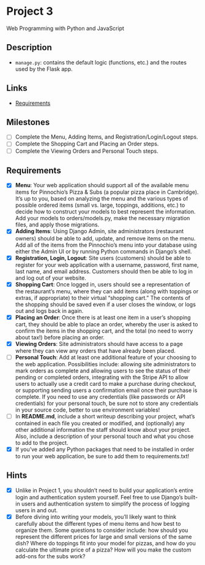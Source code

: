 # Project 3

Web Programming with Python and JavaScript

## Description

- `manage.py`: contains the default logic (functions, etc.) and the routes used by the Flask app.

## Links

- [Requirements](https://docs.cs50.net/web/2018/w/projects/3/project3.html)

## Milestones

- [ ] Complete the Menu, Adding Items, and Registration/Login/Logout steps.
- [ ] Complete the Shopping Cart and Placing an Order steps.
- [ ] Complete the Viewing Orders and Personal Touch steps.

## Requirements

* [X] **Menu**: Your web application should support all of the available menu items for Pinnochio’s Pizza & Subs (a popular pizza place in Cambridge). It’s up to you, based on analyzing the menu and the various types of possible ordered items (small vs. large, toppings, additions, etc.) to decide how to construct your models to best represent the information. Add your models to orders/models.py, make the necessary migration files, and apply those migrations.
* [X] **Adding Items**: Using Django Admin, site administrators (restaurant owners) should be able to add, update, and remove items on the menu. Add all of the items from the Pinnochio’s menu into your database using either the Admin UI or by running Python commands in Django’s shell.
* [X] **Registration, Login, Logout**: Site users (customers) should be able to register for your web application with a username, password, first name, last name, and email address. Customers should then be able to log in and log out of your website.
* [X] **Shopping Cart**: Once logged in, users should see a representation of the restaurant’s menu, where they can add items (along with toppings or extras, if appropriate) to their virtual “shopping cart.” The contents of the shopping should be saved even if a user closes the window, or logs out and logs back in again.
* [X] **Placing an Order**: Once there is at least one item in a user’s shopping cart, they should be able to place an order, whereby the user is asked to confirm the items in the shopping cart, and the total (no need to worry about tax!) before placing an order.
* [X] **Viewing Orders**: Site administrators should have access to a page where they can view any orders that have already been placed.
* [ ] **Personal Touch**: Add at least one additional feature of your choosing to the web application. Possibilities include: allowing site administrators to mark orders as complete and allowing users to see the status of their pending or completed orders, integrating with the Stripe API to allow users to actually use a credit card to make a purchase during checkout, or supporting sending users a confirmation email once their purchase is complete. If you need to use any credentials (like passwords or API credentials) for your personal touch, be sure not to store any credentials in your source code, better to use environment variables!
* [ ] In **README.md**, include a short writeup describing your project, what’s contained in each file you created or modified, and (optionally) any other additional information the staff should know about your project. Also, include a description of your personal touch and what you chose to add to the project.
* [X] If you’ve added any Python packages that need to be installed in order to run your web application, be sure to add them to requirements.txt!

## Hints

* [X] Unlike in Project 1, you shouldn’t need to build your application’s entire login and authentication system yourself. Feel free to use Django’s built-in users and authentication system to simplify the process of logging users in and out.
* [X] Before diving into writing your models, you’ll likely want to think carefully about the different types of menu items and how best to organize them. Some questions to consider include: how should you represent the different prices for large and small versions of the same dish? Where do toppings fit into your model for pizzas, and how do you calculate the ultimate price of a pizza? How will you make the custom add-ons for the subs work?
